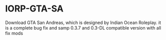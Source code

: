 # IORP-GTA-SA
Download GTA San Andreas, which is designed by Indian Ocean Roleplay. it is a complete bug fix and samp 0.3.7 and 0.3-DL compatible version with all fix mods
